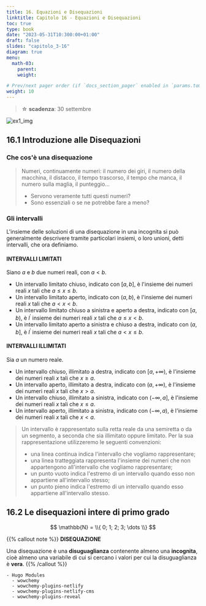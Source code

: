 ```yaml
---
title: 16. Equazioni e Disequazioni
linktitle: Capitolo 16 - Equazioni e Disequazioni
toc: true
type: book
date: "2023-05-31T10:300:00+01:00"
draft: false
slides: "capitolo_3-16"
diagram: true
menu:
  math-03:
    parent:
    weight:

# Prev/next pager order (if `docs_section_pager` enabled in `params.toml`)
weight: 10
---
```


> ☆ **scadenza**: 30 settembre

![ex1_img](../night.jpeg)

## 16.1 Introduzione alle Disequazioni

<!-- {{< figure src="../majong_01.png" caption="A caption" numbered="true" >}} -->

### Che cos'è una disequazione

> Numeri, continuamente numeri: il numero dei giri, il numero della macchina, il distacco, il tempo trascorso, il tempo che manca, il numero sulla maglia, il punteggio...
>
> - Servono veramente tutti questi numeri?
> - Sono essenziali o se ne potrebbe fare a meno?

### Gli intervalli

L'insieme delle soluzioni di una disequazione in una incognita si può generalmente descrivere tramite particolari insiemi, o loro unioni, detti intervalli, che ora definiamo.

#### INTERVALLI LIMITATI

Siano $a$ e $b$ due numeri reali, con $a<b$.

- Un intervallo limitato chiuso, indicato con $[a, b]$, è l'insieme dei numeri reali $x$ tali che $a \leq x \leq b$.
- Un intervallo limitato aperto, indicato con $(a, b)$, è l'insieme dei numeri reali $x$ tali che $a<x<b$.
- Un intervallo limitato chiuso a sinistra e aperto a destra, indicato con $[a, b)$, è $l^{\prime}$ insieme dei numeri reali $x$ tali che $a \leq x<b$.
- Un intervallo limitato aperto a sinistra e chiuso a destra, indicato con $(a, b]$, è $l^{\prime}$ insieme dei numeri reali $x$ tali che $a<x \leq b$.

#### INTERVALLI ILLIMITATI

Sia $a$ un numero reale.

- Un intervallo chiuso, illimitato a destra, indicato con $[a,+\infty)$, è l'insieme dei numeri reali $x$ tali che $x \geq a$.
- Un intervallo aperto, illimitato a destra, indicato con $(a,+\infty)$, è l'insieme dei numeri reali $x$ tali che $x>a$.
- Un intervallo chiuso, illimitato a sinistra, indicato con $(-\infty, a]$, è l'insieme dei numeri reali $x$ tali che $x \leq a$.
- Un intervallo aperto, illimitato a sinistra, indicato con $(-\infty, a)$, è l'insieme dei numeri reali $x$ tali che $x<a$.

> Un intervallo è rappresentato sulla retta reale da una semiretta o da un segmento, a seconda che sia illimitato oppure limitato. Per la sua rappresentazione utilizzeremo le seguenti convenzioni:
>
> - una linea continua indica l'intervallo che vogliamo rappresentare;
> - una linea tratteggiata rappresenta l'insieme dei numeri che non appartengono all'intervallo che vogliamo rappresentare;
> - un punto vuoto indica l'estremo di un intervallo quando esso non appartiene all'intervallo stesso;
> - un punto pieno indica l'estremo di un intervallo quando esso appartiene all'intervallo stesso.

## 16.2 Le disequazioni intere di primo grado

$$ \mathbb{N} = \\{ 0; 1; 2; 3; \dots \\} $$

{{% callout note %}}
**DISEQUAZIONE**

Una disequazione è una **disuguaglianza** contenente almeno una **incognita**, cioè almeno una variabile di cui si cercano i valori per cui la disuguaglianza è **vera**.
{{% /callout %}}

```markmap {height="200px"}
- Hugo Modules
  - wowchemy
  - wowchemy-plugins-netlify
  - wowchemy-plugins-netlify-cms
  - wowchemy-plugins-reveal
```
